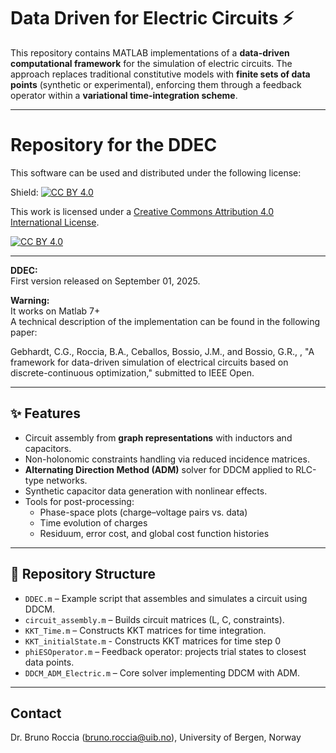 # Data Driven for Electric Circuits ⚡

This repository contains MATLAB implementations of a **data-driven computational framework** for the simulation of electric circuits. The approach replaces traditional constitutive models with **finite sets of data points** (synthetic or experimental), enforcing them through a feedback operator within a **variational time-integration scheme**.

-------------------------------------------------------------------------------

# Repository for the DDEC

This software can be used and distributed under the following license:

Shield: [![CC BY 4.0][cc-by-shield]][cc-by]

This work is licensed under a
[Creative Commons Attribution 4.0 International License][cc-by].

[![CC BY 4.0][cc-by-image]][cc-by]

[cc-by]: http://creativecommons.org/licenses/by/4.0/
[cc-by-image]: https://i.creativecommons.org/l/by/4.0/88x31.png
[cc-by-shield]: https://img.shields.io/badge/License-CC%20BY%204.0-lightgrey.svg

----------------------------------------------------------------------------------------------------
**DDEC:** <br />
First version released on September 01, 2025.

**Warning:** <br />
It works on Matlab 7+ <br />
A technical description of the implementation can be found in the following paper:

Gebhardt, C.G., Roccia, B.A., Ceballos, Bossio, J.M., and Bossio, G.R., , "A framework for data-driven simulation of electrical circuits based on discrete-continuous optimization," submitted to IEEE Open. 

-------------------------------------------------------------------------------

## ✨ Features
- Circuit assembly from **graph representations** with inductors and capacitors.  
- Non-holonomic constraints handling via reduced incidence matrices.  
- **Alternating Direction Method (ADM)** solver for DDCM applied to RLC-type networks.  
- Synthetic capacitor data generation with nonlinear effects.  
- Tools for post-processing:
  - Phase-space plots (charge–voltage pairs vs. data)  
  - Time evolution of charges  
  - Residuum, error cost, and global cost function histories  

------------------------------------------------------------------------------

## 📂 Repository Structure
- `DDEC.m` – Example script that assembles and simulates a circuit using DDCM.  
- `circuit_assembly.m` – Builds circuit matrices (L, C, constraints).  
- `KKT_Time.m` – Constructs KKT matrices for time integration.
- `KKT_initialState.m` - Constructs KKT matrices for time step 0
- `phiESOperator.m` – Feedback operator: projects trial states to closest data points.  
- `DDCM_ADM_Electric.m` – Core solver implementing DDCM with ADM.

---


## Contact

Dr. Bruno Roccia (bruno.roccia@uib.no), University of Bergen, Norway <br />

